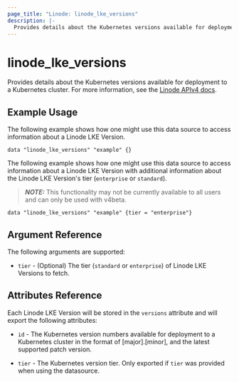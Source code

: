 ```yaml
---
page_title: "Linode: linode_lke_versions"
description: |-
  Provides details about the Kubernetes versions available for deployment to a Kubernetes cluster.
---
```


# linode\_lke\_versions

Provides details about the Kubernetes versions available for deployment to a Kubernetes cluster.
For more information, see the [Linode APIv4 docs](https://techdocs.akamai.com/linode-api/reference/get-lke-versions).

## Example Usage

The following example shows how one might use this data source to access information about a Linode LKE Version.

```hcl
data "linode_lke_versions" "example" {}
```

The following example shows how one might use this data source to access information about a Linode LKE Version
with additional information about the Linode LKE Version's tier (`enterprise` or `standard`).

> **_NOTE:_**  This functionality may not be currently available to all users and can only be used with v4beta.

```hcl
data "linode_lke_versions" "example" {tier = "enterprise"}
```

## Argument Reference

The following arguments are supported:

* `tier` - (Optional) The tier (`standard` or `enterprise`) of Linode LKE Versions to fetch.

## Attributes Reference

Each Linode LKE Version will be stored in the `versions` attribute and will export the following attributes:

* `id` - The Kubernetes version numbers available for deployment to a Kubernetes cluster in the format of [major].[minor], and the latest supported patch version.

* `tier` - The Kubernetes version tier. Only exported if `tier` was provided when using the datasource.
